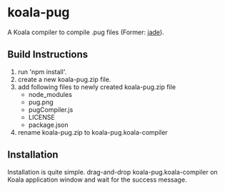 koala-pug
=========

A Koala compiler to compile .pug files (Former: [jade](http://jade-lang.com/)).

Build Instructions
------------------

1. run 'npm install'.
2. create a new koala-pug.zip file.
3. add following files to newly created koala-pug.zip file
    * node_modules
    * pug.png
    * pugCompiler.js
    * LICENSE
    * package.json
4. rename koala-pug.zip to koala-pug.koala-compiler

Installation
------------

Installation is quite simple. drag-and-drop koala-pug.koala-compiler on Koala application window and wait for the success message.
